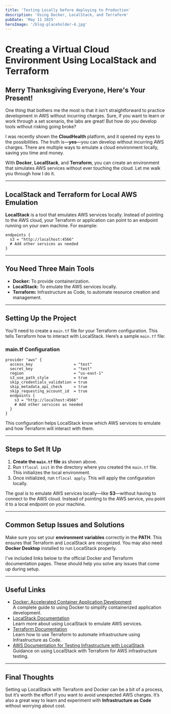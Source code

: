 ```yaml
---
title: 'Testing Locally before deploying to Production'
description: 'Using Docker, LocalStack, and Terraform'
pubDate: 'May 11 2025'
heroImage: '/blog-placeholder-4.jpg'
---
```


# Creating a Virtual Cloud Environment Using LocalStack and Terraform

## Merry Thanksgiving Everyone, Here's Your Present!

One thing that bothers me the most is that it isn't straightforward to practice development in AWS without incurring charges. Sure, if you want to learn or work through a set scenario, the labs are great! But how do you develop tools without risking going broke?

I was recently shown the **CloudHealth** platform, and it opened my eyes to the possibilities. The truth is—**yes**—you can develop without incurring AWS charges. There are multiple ways to emulate a cloud environment locally, saving you time and money.

With **Docker**, **LocalStack**, and **Terraform**, you can create an environment that simulates AWS services without ever touching the cloud. Let me walk you through how I do it.

---

## LocalStack and Terraform for Local AWS Emulation

**LocalStack** is a tool that emulates AWS services locally. Instead of pointing to the AWS cloud, your Terraform or application can point to an endpoint running on your own machine. For example:

```hcl
endpoints {
  s3 = "http://localhost:4566"
  # Add other services as needed
}
```

---

## You Need Three Main Tools

- **Docker:** To provide containerization.
- **LocalStack:** To emulate the AWS services locally.
- **Terraform:** Infrastructure as Code, to automate resource creation and management.

---

## Setting Up the Project

You’ll need to create a `main.tf` file for your Terraform configuration. This tells Terraform how to interact with LocalStack. Here’s a sample `main.tf` file:

### main.tf Configuration

```hcl
provider "aws" {
  access_key                  = "test"
  secret_key                  = "test"
  region                      = "us-east-1"
  s3_use_path_style           = true
  skip_credentials_validation = true
  skip_metadata_api_check     = true
  skip_requesting_account_id  = true
  endpoints {
    s3 = "http://localhost:4566"
    # Add other services as needed
  }
}
```

This configuration helps LocalStack know which AWS services to emulate and how Terraform will interact with them.

---

## Steps to Set It Up

1. **Create the `main.tf` file** as shown above.
2. Run `tflocal init` in the directory where you created the `main.tf` file. This initializes the local environment.
3. Once initialized, run `tflocal apply`. This will apply the configuration locally.

The goal is to emulate AWS services locally—like **S3**—without having to connect to the AWS cloud. Instead of pointing to the AWS service, you point it to a local endpoint on your machine.

---

## Common Setup Issues and Solutions

Make sure you set your **environment variables** correctly in the **PATH**. This ensures that Terraform and LocalStack are recognized. You may also need **Docker Desktop** installed to run LocalStack properly.

I've included links below to the official Docker and Terraform documentation pages. These should help you solve any issues that come up during setup.

---

## Useful Links

- [Docker: Accelerated Container Application Development](https://www.docker.com/)  
  A complete guide to using Docker to simplify containerized application development.
- [LocalStack Documentation](https://docs.localstack.cloud/)  
  Learn more about using LocalStack to emulate AWS services.
- [Terraform Documentation](https://registry.terraform.io/)  
  Learn how to use Terraform to automate infrastructure using Infrastructure as Code.
- [AWS Documentation for Testing Infrastructure with LocalStack](https://docs.aws.amazon.com/)  
  Guidance on using LocalStack with Terraform for AWS infrastructure testing.

---

## Final Thoughts

Setting up LocalStack with Terraform and Docker can be a bit of a process, but it’s worth the effort if you want to avoid unexpected AWS charges. It’s also a great way to learn and experiment with **Infrastructure as Code** without worrying about cost.

<!--
![Docker Setup Screenshot](assets/images/localstack1.png)
![Terraform Setup Screenshot](assets/images/localstack2.png)
![LocalStack Screenshot](assets/images/localstack3.png)
-->
